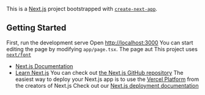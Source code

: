 This is a [Next.js](https://nextjs.org/) project bootstrapped with [`create-next-app`](https://github.com/vercel/next.js/tree/canary/packages/create-next-app).

## Getting Started
First, run the development serve
Open [http://localhost:3000](http://localhost:3000) 
You can start editing the page by modifying `app/page.tsx`. The page aut
This project uses [`next/font`](https://nextjs.org/docs/basic-features/font-optimization) 
- [Next.js Documentation](https://nextjs.org/docs) 
- [Learn Next.js](https://nextjs.org/learn) 
You can check out [the Next.js GitHub repository](https://github.com/vercel/next.js/) 
The easiest way to deploy your Next.js app is to use the [Vercel Platform](https://vercel.com/new?utm_medium=default-template&filter=next.js&utm_source=create-next-app&utm_campaign=create-next-app-readme) from the creators of Next.js
Check out our [Next.js deployment documentation](https://nextjs.org/docs/deployment) 
